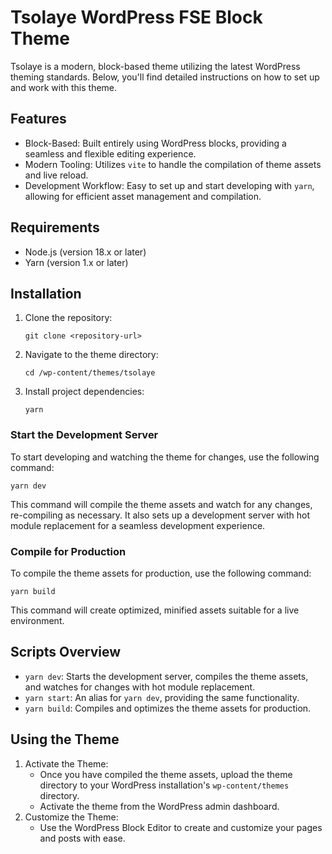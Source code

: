 # Tsolaye WordPress FSE Block Theme

Tsolaye is a modern, block-based theme utilizing the latest WordPress theming standards. Below, you'll find detailed instructions on how to set up and work with this theme.

## Features

- Block-Based: Built entirely using WordPress blocks, providing a seamless and flexible editing experience.
- Modern Tooling: Utilizes `vite` to handle the compilation of theme assets and live reload.
- Development Workflow: Easy to set up and start developing with `yarn`, allowing for efficient asset management and compilation.

## Requirements

- Node.js (version 18.x or later)
- Yarn (version 1.x or later)

## Installation

1. Clone the repository:

   ```
   git clone <repository-url>
   ```

2. Navigate to the theme directory:

   ```
   cd /wp-content/themes/tsolaye
   ```

3. Install project dependencies:

   ```
   yarn
   ```

### Start the Development Server

To start developing and watching the theme for changes, use the following command:

```
yarn dev
```

This command will compile the theme assets and watch for any changes, re-compiling as necessary. It also sets up a development server with hot module replacement for a seamless development experience.

### Compile for Production

To compile the theme assets for production, use the following command:

```
yarn build
```

This command will create optimized, minified assets suitable for a live environment.

## Scripts Overview

- `yarn dev`: Starts the development server, compiles the theme assets, and watches for changes with hot module replacement.
- `yarn start`: An alias for `yarn dev`, providing the same functionality.
- `yarn build`: Compiles and optimizes the theme assets for production.

## Using the Theme

1. Activate the Theme:
   - Once you have compiled the theme assets, upload the theme directory to your WordPress installation's `wp-content/themes` directory.
   - Activate the theme from the WordPress admin dashboard.
2. Customize the Theme:
   - Use the WordPress Block Editor to create and customize your pages and posts with ease.

